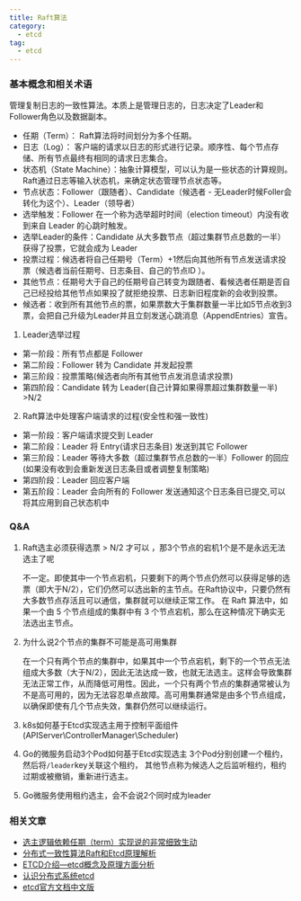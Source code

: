 ```yaml
---
title: Raft算法
category:
  - etcd
tag:
  - etcd
---
```


### 基本概念和相关术语

管理复制日志的一致性算法。本质上是管理日志的，日志决定了Leader和Follower角色以及数据副本。

- 任期（Term）： Raft算法将时间划分为多个任期。
- 日志（Log）： 客户端的请求以日志的形式进行记录。顺序性、每个节点存储、所有节点最终有相同的请求日志集合。
- 状态机（State Machine）：抽象计算模型，可以认为是一些状态的计算规则。Raft通过日志等输入状态机，来确定状态管理节点状态等。
- 节点状态：Follower（跟随者）、Candidate（候选者 - 无Leader时候Foller会转化为这个）、Leader（领导者）
- 选举触发：Follower 在一个称为选举超时时间（election timeout）内没有收到来自 Leader 的心跳时触发。
- 选举Leader的条件：Candidate 从大多数节点（超过集群节点总数的一半）获得了投票，它就会成为 Leader
- 投票过程：候选者将自己任期号（Term）+1然后向其他所有节点发送请求投票（候选者当前任期号、日志条目、自己的节点ID ）。
- 其他节点：任期号大于自己的任期号自己转变为跟随者、看候选者任期是否自己已经投给其他节点如果投了就拒绝投票、日志新旧程度新的会收到投票。
- 候选者：收到所有其他节点的票，如果票数大于集群数量一半比如5节点收到3票，会把自己升级为Leader并且立刻发送心跳消息（AppendEntries）宣告。

1. Leader选举过程

- 第一阶段：所有节点都是 Follower
- 第二阶段：Follower 转为 Candidate 并发起投票
- 第三阶段：投票策略(候选者向所有其他节点发消息请求投票)
- 第四阶段：Candidate 转为 Leader(自己计算如果得票超过集群数量一半) >N/2

2. Raft算法中处理客户端请求的过程(安全性和强一致性)

- 第一阶段：客户端请求提交到 Leader
- 第二阶段：Leader 将 Entry(请求日志条目) 发送到其它 Follower
- 第三阶段：Leader 等待大多数（超过集群节点总数的一半）Follower 的回应(如果没有收到会重新发送日志条目或者调整复制策略)
- 第四阶段：Leader 回应客户端
- 第五阶段：Leader 会向所有的 Follower 发送通知这个日志条目已提交,可以将其应用到自己状态机中


### Q&A

1. Raft选主必须获得选票 > N/2 才可以 ，那3个节点的宕机1个是不是永远无法选主了呢

    不一定。即使其中一个节点宕机，只要剩下的两个节点仍然可以获得足够的选票（即大于N/2），它们仍然可以选出新的主节点。在Raft协议中，只要仍然有大多数节点存活且可以通信，集群就可以继续正常工作。
    在 Raft 算法中，如果一个由 5 个节点组成的集群中有 3 个节点宕机，那么在这种情况下确实无法选出主节点。

2. 为什么说2个节点的集群不可能是高可用集群

    在一个只有两个节点的集群中，如果其中一个节点宕机，剩下的一个节点无法组成大多数（大于N/2），因此无法达成一致，也就无法选主。这样会导致集群无法正常工作，从而降低可用性。因此，一个只有两个节点的集群通常被认为不是高可用的，因为无法容忍单点故障。高可用集群通常是由多个节点组成，以确保即使有几个节点失效，集群仍然可以继续运行。

3. k8s如何基于Etcd实现选主用于控制平面组件(APIServer\ControllerManager\Scheduler)

4. Go的微服务启动3个Pod如何基于Etcd实现选主
    3个Pod分别创建一个租约，然后将`/leader`key关联这个租约，
    其他节点称为候选人之后监听租约，租约过期或被撤销，重新进行选主。

5. Go微服务使用租约选主，会不会说2个同时成为leader

### 相关文章

- [选主逻辑依赖任期（term）实现说的非常细致生动](https://juejin.cn/post/6907151199141625870)
- [分布式一致性算法Raft和Etcd原理解析](https://learn.lianglianglee.com/%E4%B8%93%E6%A0%8F/%E5%88%86%E5%B8%83%E5%BC%8F%E4%B8%AD%E9%97%B4%E4%BB%B6%E5%AE%9E%E8%B7%B5%E4%B9%8B%E8%B7%AF%EF%BC%88%E5%AE%8C%EF%BC%89/09%20%E5%88%86%E5%B8%83%E5%BC%8F%E4%B8%80%E8%87%B4%E6%80%A7%E7%AE%97%E6%B3%95%20Raft%20%E5%92%8C%20Etcd%20%E5%8E%9F%E7%90%86%E8%A7%A3%E6%9E%90.md)
- [ETCD介绍—etcd概念及原理方面分析](https://zhuanlan.zhihu.com/p/405811320)
- [认识分布式系统etcd](https://toutiao.io/posts/clo2v3/preview)
- [etcd官方文档中文版](https://doczhcn.gitbook.io/etcd/index/index)
